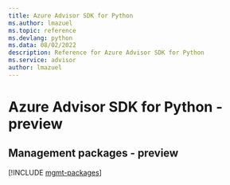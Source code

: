 ```yaml
---
title: Azure Advisor SDK for Python
ms.author: lmazuel
ms.topic: reference
ms.devlang: python
ms.data: 08/02/2022
description: Reference for Azure Advisor SDK for Python
ms.service: advisor
author: lmazuel
---
```

# Azure Advisor SDK for Python - preview

## Management packages - preview
[!INCLUDE [mgmt-packages](advisor-mgmt-index.md)]